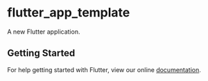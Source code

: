 # flutter_app_template

A new Flutter application.

## Getting Started

For help getting started with Flutter, view our online
[documentation](https://flutter.io/).
